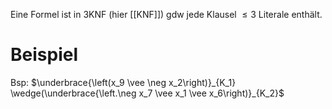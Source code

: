 Eine Formel ist in 3KNF (hier [[KNF]]) gdw jede Klausel $\leq 3$ Literale enthält.


# Beispiel
Bsp: $\underbrace{\left(x_9 \vee \neg x_2\right)}_{K_1} \wedge(\underbrace{\left.\neg x_7 \vee x_1 \vee x_6\right)}_{K_2}$
